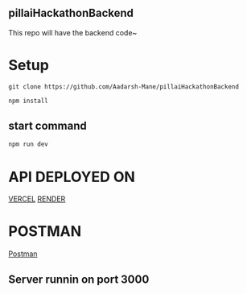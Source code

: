 ## pillaiHackathonBackend

This repo will have the backend code~

# Setup

```
git clone https://github.com/Aadarsh-Mane/pillaiHackathonBackend

```

```bash
npm install

```

## start command

```bash
npm run dev

```

# API DEPLOYED ON

[VERCEL](https://pillai-hackathon-backend.vercel.app/)
[RENDER](https://pillaihackathonbackend.onrender.com)

# POSTMAN

[Postman](https://app.getpostman.com/join-team?invite_code=e4cdcde1f77f5a222a4b4263e4b2de1b&target_code=c9c7d44d25c6ad162676a099192ac6ee)

## Server runnin on port 3000
